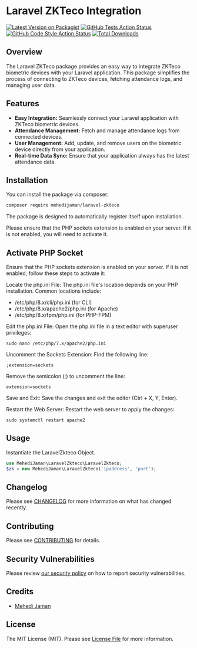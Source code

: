 # Laravel ZKTeco Integration

[![Latest Version on Packagist](https://img.shields.io/packagist/v/mehedijaman/laravel-zkteco.svg?style=flat-square)](https://packagist.org/packages/mehedijaman/laravel-zkteco)
[![GitHub Tests Action Status](https://img.shields.io/github/actions/workflow/status/mehedijaman/laravel-zkteco/run-tests.yml?branch=main&label=tests&style=flat-square)](https://github.com/mehedijaman/laravel-zkteco/actions?query=workflow%3Arun-tests+branch%3Amain)
[![GitHub Code Style Action Status](https://img.shields.io/github/actions/workflow/status/mehedijaman/laravel-zkteco/fix-php-code-style-issues.yml?branch=main&label=code%20style&style=flat-square)](https://github.com/mehedijaman/laravel-zkteco/actions?query=workflow%3A"Fix+PHP+code+style+issues"+branch%3Amain)
[![Total Downloads](https://img.shields.io/packagist/dt/mehedijaman/laravel-zkteco.svg?style=flat-square)](https://packagist.org/packages/mehedijaman/laravel-zkteco)

## Overview
The Laravel ZKTeco package provides an easy way to integrate ZKTeco biometric devices with your Laravel application. This package simplifies the process of connecting to ZKTeco devices, fetching attendance logs, and managing user data.

## Features
-   **Easy Integration:** Seamlessly connect your Laravel application with ZKTeco biometric devices.
-   **Attendance Management:** Fetch and manage attendance logs from connected devices.
-   **User Management:** Add, update, and remove users on the biometric device directly from your application.
-   **Real-time Data Sync:** Ensure that your application always has the latest attendance data.

## Installation

You can install the package via composer:

```bash
composer require mehedijaman/laravel-zkteco
```
The package is designed to automatically register itself upon installation.

Please ensure that the PHP sockets extension is enabled on your server. If it is not enabled, you will need to activate it.

## Activate PHP Socket
Ensure that the PHP sockets extension is enabled on your server. If it is not enabled, follow these steps to activate it:

Locate the php.ini File:
The php.ini file's location depends on your PHP installation. Common locations include:

-   /etc/php/8.x/cli/php.ini (for CLI)
-   /etc/php/8.x/apache2/php.ini (for Apache)
-   /etc/php/8.x/fpm/php.ini (for PHP-FPM)

Edit the php.ini File:
Open the php.ini file in a text editor with superuser privileges:

```
sudo nano /etc/php/7.x/apache2/php.ini
```
Uncomment the Sockets Extension:
Find the following line:

```
;extension=sockets
```

Remove the semicolon (;) to uncomment the line:
```
extension=sockets
```

Save and Exit:
Save the changes and exit the editor (Ctrl + X, Y, Enter).

Restart the Web Server:
Restart the web server to apply the changes:

```
sudo systemctl restart apache2
```

## Usage

Instantiate the LaravelZkteco Object.
```php
use MehediJaman\LaravelZkteco\LaravelZkteco;
$zk = new MehediJaman\LaravelZkteco('ipaddress', 'port');
```

## Changelog

Please see [CHANGELOG](CHANGELOG.md) for more information on what has changed recently.

## Contributing

Please see [CONTRIBUTING](CONTRIBUTING.md) for details.

## Security Vulnerabilities

Please review [our security policy](../../security/policy) on how to report security vulnerabilities.

## Credits

- [Mehedi Jaman](https://github.com/mehedijaman)

## License

The MIT License (MIT). Please see [License File](LICENSE.md) for more information.
